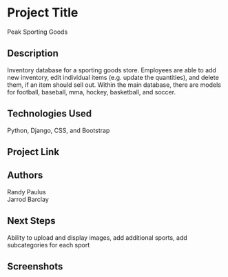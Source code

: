 # Project Title

Peak Sporting Goods

## Description

Inventory database for a sporting goods store. Employees are able to add new inventory, edit individual items (e.g. update the quantities), and delete them, if an item should sell out. Within the main database, there are models for football, baseball, mma, hockey, basketball, and soccer. 

## Technologies Used

Python, Django, CSS, and Bootstrap

## Project Link



## Authors

Randy Paulus <br>
Jarrod Barclay

## Next Steps

Ability to upload and display images, add additional sports, add subcategories for each sport

## Screenshots


